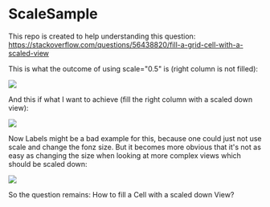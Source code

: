 # ScaleSample

This repo is created to help understanding this question: https://stackoverflow.com/questions/56438820/fill-a-grid-cell-with-a-scaled-view

This is what the outcome of using scale="0.5" is (right column is not filled):

![](https://i.imgur.com/dJEODdi.png)

And this if what I want to achieve (fill the right column with a scaled down view):

![](https://i.imgur.com/OXURsE0.png)

Now Labels might be a bad example for this, because one could just not use scale and change the fonz size. But it becomes more obvious that it's not as easy as changing the size when looking at more complex views which should be scaled down:

![](https://i.imgur.com/yPMtcRS.png)

So the question remains: How to fill a Cell with a scaled down View?
